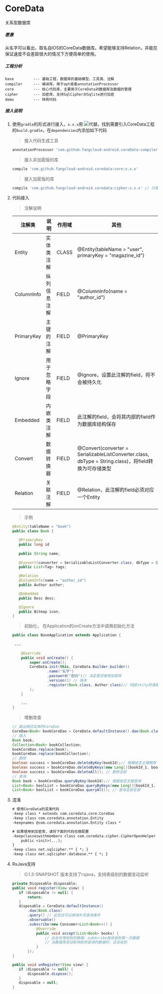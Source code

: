 # CoreData
关系型数据库


##### 愿景

从名字可以看出，取名自IOS的CoreData数据库。希望能够支持Relation，并能在保证速度不会差距很大的情况下方便简单的使用。

##### 工程分析

```
base         --- 基础工程，数据库的基础模型、工具类、注解
compiler     --- 编译库，用于apt或者annotationProcessor
core         --- 核心代码库，主要用于CoreData对数据库及数据的管理
cipher       --- 加密库，支持SqlCipher对Sqlite进行加密
demo         --- 样例代码
```

##### 接入说明

1. 使用`gradle`的形式进行接入，`x.x.x`用 [![](https://jitpack.io/v/fangcloud-android/coredata.svg)](https://jitpack.io/#fangcloud-android/coredata)代替。找到需要引入CoreData工程的`build.gradle`，在`dependencies`内添加如下代码

   > 接入代码生成工具

   ```groovy
   annotationProcessor 'com.github.fangcloud-android.coreData:compiler:x.x.x'
   ```
   > 接入非加密版的库

   ```groovy
   compile 'com.github.fangcloud-android.coredata:core:x.x.x'
   ```
   > 接入加密版的库

   ```groovy
   compile 'com.github.fangcloud-android.coredata:cipher:x.x.x' // 只需引用此库即可
   ```

2. 代码接入

   > 注解说明

   | 注解类     | 说明         | 作用域 | 其他                                                         |
   | ---------- | ------------ | ------ | ------------------------------------------------------------ |
   | Entity     | 实体类注解   | CLASS  | @Entity(tableName = "user", primaryKey = "magazine_id")      |
   | ColumnInfo | 纵列信息注解 | FIELD  | @ColumnInfo(name = "author_id")                              |
   | PrimaryKey | 主键的注解   | FIELD  | @PrimaryKey                                                  |
   | Ignore     | 用于忽略字段 | FIELD  | @Ignore，设置此注解的field，将不会被持久化                   |
   | Embedded   | 内嵌类注解   | FIELD  | 此注解的field，会将其内部的field作为数据库结构保存           |
   | Convert    | 数据转换器   | FIELD  | @Convert(converter = SerializableListConverter.class, dbType = String.class)，将field转换为可存储类型 |
   | Relation   | 关联注解     | FIELD  | @Relation，此注解的field必须对应一个Entity                   |

   > 示例

    ```java
   @Entity(tableName = "book")
   public class Book {
   
       @PrimaryKey
       public long id
       
       public String name;
       
       @Convert(converter = SerializableListConverter.class, dbType = String.class)
       public List<Tag> tags;
   
       @Relation
       @ColumnInfo(name = "author_id")
       public Author author;
   
       @Embedded
       public Desc desc;
   
       @Ignore
       public Bitmap icon;
   }
    ```
   > 初始化， 在Application的onCreate方法中调用初始化方法
   ```java
   public class BaseApplication extends Application {
   	
   	...
   	
       @Override
       public void onCreate() {
           super.onCreate();
           CoreData.init(this, CoreData.Builder.builder()
                   .name("名字")
                   .password("密码")// 决定是否使用加密库
                   .version(1) // 版本
                   .register(Book.class, Author.class)// 将@Entity的类都加进这里
           );
       }
       
       ...
   }
   ```
   > 增删改查
   ```java
   // 取出相应实体的CoreDao
   CoreDao<Book> bookCoreDao = CoreData.defaultInstance().dao(Book.class);
   // 插入
   Book book;
   Collection<Book> bookCollection;
   bookCoreDao.replace(book);
   bookCoreDao.replace(bookCollection);
   // 删除
   boolean success = bookCoreDao.deleteByKey(bookId);// 根据给定主键删除
   boolean success = bookCoreDao.deleteByKeys(new Long[]{bookId_1, bookId_2, bookId_3});// 根据给定主键数组删除
   boolean success = bookCoreDao.deleteAll(); // 删除全部
   // 查询
   Book book = bookCoreDao.queryByKey(bookId);// 根据给定主键查询
   List<Book> boolList = bookCoreDao.queryByKeys(new Long[]{bookId_1, bookId_2, bookId_3});// 根据给定主键数组查询
   List<Book> boolList = bookCoreDao.queryAll(); // 查询全部全部
   ```

3. 混淆

   ```txt
   # 使用CoreData的混淆代码
   -keep class * extends com.coredata.core.CoreDao
   -keep class com.coredata.annotation.Entity
   -keepnames @com.coredata.annotation.Entity class *
   
   # 如果使用到加密库，请将下面的代码也做配置
   -keepclasseswithmembers class com.coredata.cipher.CipherOpenHelper {
       public <init>(...);
   }
   -keep class net.sqlcipher.** { *; }
   -keep class net.sqlcipher.database.** { *; }
   ```

4. RxJava支持

   > O.1.3-SNAPSHOT 版本支持了rxjava，支持表级别的数据变动监听
   ```java
   private Disposable disposable;
   public void register(View view) {
      if (disposable != null) {
          return;
      }
      disposable = CoreData.defaultInstance()
          .dao(Book.class)
          .query() // 此处还可以继续补充查询条件
          .observable()
          .subscribe(new Consumer<List<Book>>() {
              @Override
              public void accept(List<Book> books) {
                  // 此处处理收到的数据，subdcribe就会收到第一次数据
                  // 当数据库变动影响到所查询的数据时，还会收到
              }
          });
   }
   
   public void unRegister(View view) {
      if (disposable != null) {
          disposable.dispose();
      }
      disposable = null;
   }
   ```
